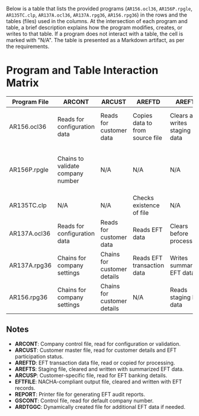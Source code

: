 Below is a table that lists the provided programs (`AR156.ocl36`, `AR156P.rpgle`, `AR135TC.clp`, `AR137A.ocl36`, `AR137A.rpg36`, `AR156.rpg36`) in the rows and the tables (files) used in the columns. At the intersection of each program and table, a brief description explains how the program modifies, creates, or writes to that table. If a program does not interact with a table, the cell is marked with "N/A". The table is presented as a Markdown artifact, as per the requirements.

<xaiArtifact artifact_id="7afb1714-ff52-424e-9d26-3a8e2d68bfa1" artifact_version_id="22880c67-5320-45de-bb4d-2d9cd0912f9f" title="Program_Table_Interaction.md" contentType="text/markdown">

# Program and Table Interaction Matrix

| Program File    | ARCONT                      | ARCUST                      | AREFTD                      | AREFTS                      | ARCUSP                      | EFTFILE                     | REPORT                      | GSCONT                      | ARDTGGC                     |
|-----------------|-----------------------------|-----------------------------|-----------------------------|-----------------------------|-----------------------------|-----------------------------|-----------------------------|-----------------------------|-----------------------------|
| AR156.ocl36     | Reads for configuration data | Reads for customer data     | Copies data to from source file | Clears and writes staging data | Reads for customer EFT data | Clears and writes NACHA file | N/A                         | N/A                         | Creates if needed            |
| AR156P.rpgle    | Chains to validate company number | N/A                         | N/A                         | N/A                         | N/A                         | N/A                         | N/A                         | Chains to retrieve default company number | N/A                         |
| AR135TC.clp     | N/A                         | N/A                         | Checks existence of file     | N/A                         | N/A                         | N/A                         | N/A                         | N/A                         | N/A                         |
| AR137A.ocl36    | Reads for configuration data | Reads for customer data     | Reads EFT data              | Clears before processing     | N/A                         | N/A                         | N/A                         | N/A                         | N/A                         |
| AR137A.rpg36    | Chains for company settings | Chains for customer details | Reads EFT transaction data  | Writes summarized EFT data  | N/A                         | N/A                         | Generates EFT report        | N/A                         | N/A                         |
| AR156.rpg36     | Chains for company settings | Chains for customer details | N/A                         | Reads staging EFT data      | Chains for EFT banking details | Writes NACHA-compliant file | Generates EFT audit report  | N/A                         | N/A                         |

## Notes
- **ARCONT**: Company control file, read for configuration or validation.
- **ARCUST**: Customer master file, read for customer details and EFT participation status.
- **AREFTD**: EFT transaction data file, read or copied for processing.
- **AREFTS**: Staging file, cleared and written with summarized EFT data.
- **ARCUSP**: Customer-specific file, read for EFT banking details.
- **EFTFILE**: NACHA-compliant output file, cleared and written with EFT records.
- **REPORT**: Printer file for generating EFT audit reports.
- **GSCONT**: Control file, read for default company number.
- **ARDTGGC**: Dynamically created file for additional EFT data if needed.

</xaiArtifact>